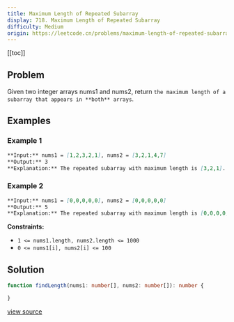 ```yaml
---
title: Maximum Length of Repeated Subarray
display: 718. Maximum Length of Repeated Subarray
difficulty: Medium
origin: https://leetcode.cn/problems/maximum-length-of-repeated-subarray
---
```


[[toc]]

## Problem

Given two integer arrays nums1 and nums2, return `the maximum length of a subarray that appears in **both** arrays`.

## Examples

### Example 1

```md
**Input:** nums1 = [1,2,3,2,1], nums2 = [3,2,1,4,7]
**Output:** 3
**Explanation:** The repeated subarray with maximum length is [3,2,1].
```

### Example 2

```md
**Input:** nums1 = [0,0,0,0,0], nums2 = [0,0,0,0,0]
**Output:** 5
**Explanation:** The repeated subarray with maximum length is [0,0,0,0,0].
```

**Constraints:**

- `1 <= nums1.length, nums2.length <= 1000`
- `0 <= nums1[i], nums2[i] <= 100`

## Solution

```ts
function findLength(nums1: number[], nums2: number[]): number {

}
```

[view source](https://leetcode.cn/problems/maximum-length-of-repeated-subarray)
